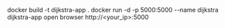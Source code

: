 docker build -t dijkstra-app .
docker run -d -p 5000:5000 --name dijkstra dijkstra-app
open browser http://<your_ip>:5000
